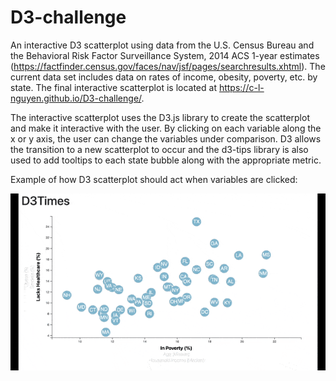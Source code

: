 # D3-challenge
An interactive D3 scatterplot using data  from the U.S. Census Bureau and the Behavioral Risk Factor Surveillance System, 2014 ACS 1-year estimates (https://factfinder.census.gov/faces/nav/jsf/pages/searchresults.xhtml). The current data set includes data on rates of income, obesity, poverty, etc. by state. The final interactive scatterplot is located at https://c-l-nguyen.github.io/D3-challenge/.

The interactive scatterplot uses the D3.js library to create the scatterplot and make it interactive with the user. By clicking on each variable along the x or y axis, the user can change the variables under comparison. D3 allows the transition to a new scatterplot to occur and the d3-tips library is also used to add tooltips to each state bubble along with the appropriate metric.

Example of how D3 scatterplot should act when variables are clicked:

![Website GIF](assets/D3-challenge.gif)